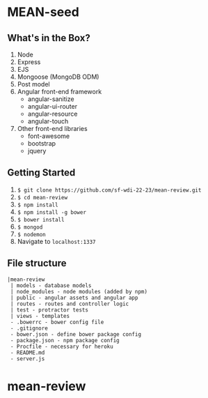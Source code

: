 # MEAN-seed

## What's in the Box?

1. Node
1. Express
4. EJS
3. Mongoose (MongoDB ODM)
5. Post model
2. Angular front-end framework
	* angular-sanitize  
	* angular-ui-router   
	* angular-resource   
	* angular-touch   
1. Other front-end libraries
	* font-awesome  
	* bootstrap         
	* jquery

## Getting Started

1. ```$ git clone https://github.com/sf-wdi-22-23/mean-review.git```
2. ```$ cd mean-review```
3. ```$ npm install```   
2. ```$ npm install -g bower```   
3. ```$ bower install```   
1. ```$ mongod```   
4. ```$ nodemon```   
5. Navigate to `localhost:1337`


## File structure

```
|mean-review
 | models - database models
 | node_modules - node modules (added by npm)
 | public - angular assets and angular app
 | routes - routes and controller logic
 | test - protractor tests
 | views - templates
 - .bowerrc - bower config file
 - .gitignore
 - bower.json - define bower package config
 - package.json - npm package config
 - Procfile - necessary for heroku
 - README.md
 - server.js 

```
# mean-review
